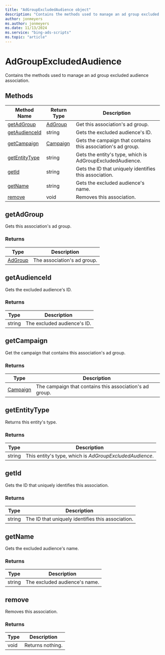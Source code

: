 ```yaml
---
title: "AdGroupExcludedAudience object"
description: "Contains the methods used to manage an ad group excluded audience association."
author: jonmeyers
ms.author: jonmeyers
ms.date: 11/13/2024
ms.service: "bing-ads-scripts"
ms.topic: "article"
---
```


# AdGroupExcludedAudience

Contains the methods used to manage an ad group excluded audience association.


## Methods
|Method Name|Return Type|Description|
|-|-|-
[getAdGroup](#getadgroup)|[AdGroup](AdGroup.md)|Get this association's ad group.
[getAudienceId](#getaudienceid)|string|Gets the excluded audience's ID.
[getCampaign](#getcampaign)|[Campaign](./Campaign.md)|Gets the campaign that contains this association's ad group.
[getEntityType](#getentitytype)|string|Gets the entity's type, which is AdGroupExcludedAudience.
[getId](#getid)|string|Gets the ID that uniquely identifies this association.
[getName](#getname)|string|Gets the excluded audience's name.
[remove](#remove)|void|Removes this association.


## <a name="getadgroup"></a>getAdGroup
Gets this association's ad group.

### Returns
|Type|Description|
|-|-
[AdGroup](AdGroup.md)|The association's ad group.


## <a name="getaudienceid"></a>getAudienceId
Gets the excluded audience's ID.

### Returns
|Type|Description|
|-|-
string|The excluded audience's ID.


## <a name="getcampaign"></a>getCampaign
Get the campaign that contains this association's ad group.

### Returns
|Type|Description|
|-|-
[Campaign](./Campaign.md)|The campaign that contains this association's ad group.


## <a name="getentitytype"></a>getEntityType
Returns this entity's type.

### Returns
|Type|Description|
|-|-
string|This entity's type, which is *AdGroupExcludedAudience*.


## <a name="getid"></a>getId
Gets the ID that uniquely identifies this association.

### Returns
|Type|Description|
|-|-
string|The ID that uniquely identifies this association.

## <a name="getname"></a>getName
Gets the excluded audience's name.

### Returns
|Type|Description|
|-|-
string|The excluded audience's name.


## <a name="remove"></a>remove
Removes this association.

### Returns
|Type|Description|
|-|-
void|Returns nothing.

